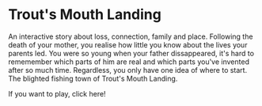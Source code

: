# Trout's Mouth Landing

An interactive story about loss, connection, family and place. Following the death of your mother, you realise how little you know about the lives your parents led. You were so young when your father dissappeared, it's hard to rememember which parts of him are real and which parts you've invented after so much time. Regardless, you only have one idea of where to start. The blighted fishing town of Trout's Mouth Landing.

If you want to play, click here!
